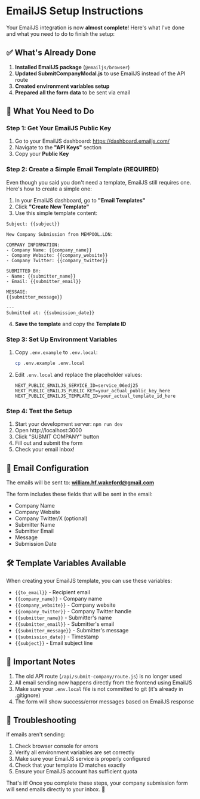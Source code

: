 # EmailJS Setup Instructions

Your EmailJS integration is now **almost complete**! Here's what I've done and what you need to do to finish the setup:

## ✅ What's Already Done

1. **Installed EmailJS package** (`@emailjs/browser`)
2. **Updated SubmitCompanyModal.js** to use EmailJS instead of the API route
3. **Created environment variables setup**
4. **Prepared all the form data** to be sent via email

## 🔧 What You Need to Do

### Step 1: Get Your EmailJS Public Key
1. Go to your EmailJS dashboard: https://dashboard.emailjs.com/
2. Navigate to the **"API Keys"** section
3. Copy your **Public Key**

### Step 2: Create a Simple Email Template (REQUIRED)
Even though you said you don't need a template, EmailJS still requires one. Here's how to create a simple one:

1. In your EmailJS dashboard, go to **"Email Templates"**
2. Click **"Create New Template"**
3. Use this simple template content:

```
Subject: {{subject}}

New Company Submission from MEMPOOL.LDN:

COMPANY INFORMATION:
- Company Name: {{company_name}}
- Company Website: {{company_website}}
- Company Twitter: {{company_twitter}}

SUBMITTED BY:
- Name: {{submitter_name}}
- Email: {{submitter_email}}

MESSAGE:
{{submitter_message}}

---
Submitted at: {{submission_date}}
```

4. **Save the template** and copy the **Template ID**

### Step 3: Set Up Environment Variables
1. Copy `.env.example` to `.env.local`:
   ```bash
   cp .env.example .env.local
   ```

2. Edit `.env.local` and replace the placeholder values:
   ```
   NEXT_PUBLIC_EMAILJS_SERVICE_ID=service_06edj25
   NEXT_PUBLIC_EMAILJS_PUBLIC_KEY=your_actual_public_key_here
   NEXT_PUBLIC_EMAILJS_TEMPLATE_ID=your_actual_template_id_here
   ```

### Step 4: Test the Setup
1. Start your development server: `npm run dev`
2. Open http://localhost:3000
3. Click "SUBMIT COMPANY" button
4. Fill out and submit the form
5. Check your email inbox!

## 📧 Email Configuration

The emails will be sent to: **william.hf.wakeford@gmail.com**

The form includes these fields that will be sent in the email:
- Company Name
- Company Website  
- Company Twitter/X (optional)
- Submitter Name
- Submitter Email
- Message
- Submission Date

## 🛠️ Template Variables Available

When creating your EmailJS template, you can use these variables:
- `{{to_email}}` - Recipient email
- `{{company_name}}` - Company name
- `{{company_website}}` - Company website
- `{{company_twitter}}` - Company Twitter handle
- `{{submitter_name}}` - Submitter's name
- `{{submitter_email}}` - Submitter's email
- `{{submitter_message}}` - Submitter's message
- `{{submission_date}}` - Timestamp
- `{{subject}}` - Email subject line

## 🚨 Important Notes

1. The old API route (`/api/submit-company/route.js`) is no longer used
2. All email sending now happens directly from the frontend using EmailJS
3. Make sure your `.env.local` file is not committed to git (it's already in .gitignore)
4. The form will show success/error messages based on EmailJS response

## 🐛 Troubleshooting

If emails aren't sending:
1. Check browser console for errors
2. Verify all environment variables are set correctly
3. Make sure your EmailJS service is properly configured
4. Check that your template ID matches exactly
5. Ensure your EmailJS account has sufficient quota

That's it! Once you complete these steps, your company submission form will send emails directly to your inbox. 🎉
